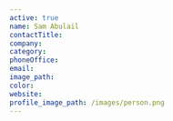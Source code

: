 ```yaml
---
active: true
name: Sam Abulail
contactTitle:
company:
category:
phoneOffice:
email:
image_path:
color:
website:
profile_image_path: /images/person.png
---
```


